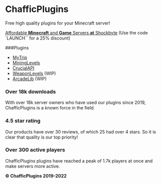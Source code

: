 # ChafficPlugins
Free high quality plugins for your Minecraft server!

[Affordable **Minecraft** and **Game** Servers **at** Shockbyte](https://shockbyte.com/billing/aff.php?aff=4416)
(Use the code `LAUNCH`` for a 25% discount)

###Plugins
- [MyTrip](https://github.com/ChafficPlugins/MyTrip)
- [MiningLevels](https://github.com/ChafficPlugins/MiningLevels)
- [CrucialAPI](https://github.com/Chafficui/CrucialAPI)
- [WeaponLevels](https://github.com/ChafficPlugins/WeaponLevels) (WIP)
- [ArcadeLib](https://github.com/ChafficPlugins/ArcadeLib) (WIP)

### Over 18k downloads
With over 18k server owners who have used our plugins since 2019, ChafficPlugins is a known force in the field.
### 4.5 star rating
Our products have over 30 reviews, of which 25 had over 4 stars. So it is clear that quality is our top priority!
### Over 300 active players
ChafficPlugins plugins have reached a peak of 1.7k players at once and make servers more active.

**© ChafficPlugins 2019-2022**